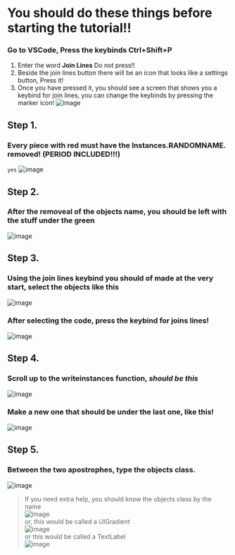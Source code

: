 # You should do these things before starting the tutorial!!
### Go to VSCode, Press the keybinds **Ctrl+Shift+P** <br />
  1. Enter the word **Join Lines** Do not press!! <br />
  2. Beside the join lines button there will be an icon that looks like a settings button, Press it! <br />
  3. Once you have pressed it, you should see a screen that shows you a keybind for join lines, you can change the keybinds by pressing the marker icon! ![image](https://github.com/hellokittysouljia/P/assets/161272465/56c5c50a-72ee-4536-b509-d41f0aef5836) <br />

## Step 1.
  ### Every piece with red must have the Instances.RANDOMNAME. removed! (PERIOD INCLUDED!!!)
  `yes`
  ![image](https://github.com/hellokittysouljia/P/assets/161272465/07bb6925-fb4e-481d-81e8-6eb2004fc1c2)
## Step 2.
  ### After the removeal of the objects name, you should be left with the stuff under the green
  ![image](https://github.com/hellokittysouljia/P/assets/161272465/f482e6e1-ef7f-4699-bb75-53641e0c325e)
## Step 3.
  ### Using the join lines keybind you should of made at the very start, select the objects like this <br />
  ![image](https://github.com/hellokittysouljia/P/assets/161272465/61aa5868-7f95-47eb-8e05-d04411fd8977) <br />
  ### After selecting the code, press the keybind for joins lines! <br />
  ![image](https://github.com/hellokittysouljia/P/assets/161272465/4513a9da-3119-4127-85c8-1326d0e4f51a) <br />
## Step 4.
  ### Scroll up to the writeinstances function, *should be this* <br />
  ![image](https://github.com/hellokittysouljia/P/assets/161272465/21281158-8f3b-4d28-9e27-65da33b4e9fa) <br />
  ### Make a new one that should be under the last one, like this! <br />
  ![image](https://github.com/hellokittysouljia/P/assets/161272465/5fc4bc44-7340-46f1-bdb9-91a90d7fb7b8) <br />
## Step 5.
  ### Between the two apostrophes, type the objects class.
  ![image](https://github.com/hellokittysouljia/P/assets/161272465/2d39149a-7179-4b32-a6d6-d57e715df634)
   > If you need extra help, you should know the objects class by the name <br />
   ![image](https://github.com/hellokittysouljia/P/assets/161272465/2d8a8cac-6b57-418c-98f2-aed7056159fa) <br />
   > or, this would be called a UIGradient <br />
   ![image](https://github.com/hellokittysouljia/P/assets/161272465/d469aa13-d492-42b5-b161-78232bdef8d0) <br />
   > or this would be called a TextLabel <br />
   ![image](https://github.com/hellokittysouljia/P/assets/161272465/e2ae558f-0b86-4707-bb56-7a06b9114657) <br />
   
  
  

   
  

